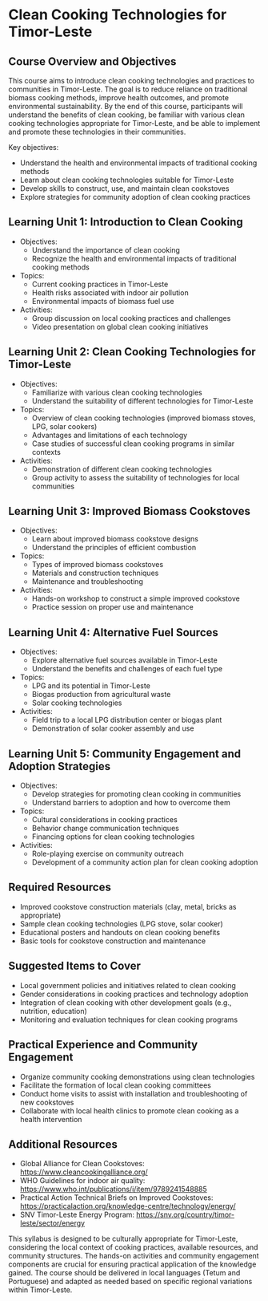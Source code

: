 # Clean Cooking Technologies for Timor-Leste

## Course Overview and Objectives

This course aims to introduce clean cooking technologies and practices to communities in Timor-Leste. The goal is to reduce reliance on traditional biomass cooking methods, improve health outcomes, and promote environmental sustainability. By the end of this course, participants will understand the benefits of clean cooking, be familiar with various clean cooking technologies appropriate for Timor-Leste, and be able to implement and promote these technologies in their communities.

Key objectives:
- Understand the health and environmental impacts of traditional cooking methods
- Learn about clean cooking technologies suitable for Timor-Leste
- Develop skills to construct, use, and maintain clean cookstoves
- Explore strategies for community adoption of clean cooking practices

## Learning Unit 1: Introduction to Clean Cooking
- Objectives:
  * Understand the importance of clean cooking
  * Recognize the health and environmental impacts of traditional cooking methods
- Topics:
  * Current cooking practices in Timor-Leste
  * Health risks associated with indoor air pollution
  * Environmental impacts of biomass fuel use
- Activities:
  * Group discussion on local cooking practices and challenges
  * Video presentation on global clean cooking initiatives

## Learning Unit 2: Clean Cooking Technologies for Timor-Leste
- Objectives:
  * Familiarize with various clean cooking technologies
  * Understand the suitability of different technologies for Timor-Leste
- Topics:
  * Overview of clean cooking technologies (improved biomass stoves, LPG, solar cookers)
  * Advantages and limitations of each technology
  * Case studies of successful clean cooking programs in similar contexts
- Activities:
  * Demonstration of different clean cooking technologies
  * Group activity to assess the suitability of technologies for local communities

## Learning Unit 3: Improved Biomass Cookstoves
- Objectives:
  * Learn about improved biomass cookstove designs
  * Understand the principles of efficient combustion
- Topics:
  * Types of improved biomass cookstoves
  * Materials and construction techniques
  * Maintenance and troubleshooting
- Activities:
  * Hands-on workshop to construct a simple improved cookstove
  * Practice session on proper use and maintenance

## Learning Unit 4: Alternative Fuel Sources
- Objectives:
  * Explore alternative fuel sources available in Timor-Leste
  * Understand the benefits and challenges of each fuel type
- Topics:
  * LPG and its potential in Timor-Leste
  * Biogas production from agricultural waste
  * Solar cooking technologies
- Activities:
  * Field trip to a local LPG distribution center or biogas plant
  * Demonstration of solar cooker assembly and use

## Learning Unit 5: Community Engagement and Adoption Strategies
- Objectives:
  * Develop strategies for promoting clean cooking in communities
  * Understand barriers to adoption and how to overcome them
- Topics:
  * Cultural considerations in cooking practices
  * Behavior change communication techniques
  * Financing options for clean cooking technologies
- Activities:
  * Role-playing exercise on community outreach
  * Development of a community action plan for clean cooking adoption

## Required Resources
- Improved cookstove construction materials (clay, metal, bricks as appropriate)
- Sample clean cooking technologies (LPG stove, solar cooker)
- Educational posters and handouts on clean cooking benefits
- Basic tools for cookstove construction and maintenance

## Suggested Items to Cover
- Local government policies and initiatives related to clean cooking
- Gender considerations in cooking practices and technology adoption
- Integration of clean cooking with other development goals (e.g., nutrition, education)
- Monitoring and evaluation techniques for clean cooking programs

## Practical Experience and Community Engagement
- Organize community cooking demonstrations using clean technologies
- Facilitate the formation of local clean cooking committees
- Conduct home visits to assist with installation and troubleshooting of new cookstoves
- Collaborate with local health clinics to promote clean cooking as a health intervention

## Additional Resources
- Global Alliance for Clean Cookstoves: https://www.cleancookingalliance.org/
- WHO Guidelines for indoor air quality: https://www.who.int/publications/i/item/9789241548885
- Practical Action Technical Briefs on Improved Cookstoves: https://practicalaction.org/knowledge-centre/technology/energy/
- SNV Timor-Leste Energy Program: https://snv.org/country/timor-leste/sector/energy

This syllabus is designed to be culturally appropriate for Timor-Leste, considering the local context of cooking practices, available resources, and community structures. The hands-on activities and community engagement components are crucial for ensuring practical application of the knowledge gained. The course should be delivered in local languages (Tetum and Portuguese) and adapted as needed based on specific regional variations within Timor-Leste.